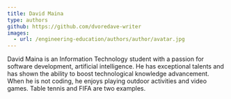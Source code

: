 ```yaml
---
title: David Maina
type: authors
github: https://github.com/dvoredave-writer
images:
  - url: /engineering-education/authors/author/avatar.jpg
---
```

David Maina is an Information Technology student with a passion for software development, artificial intelligence. He has exceptional talents and has shown the ability to boost technological knowledge advancement. When he is not coding, he enjoys playing outdoor activities and video games. Table tennis and FIFA  are two examples.
